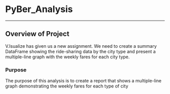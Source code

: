 # PyBer_Analysis
---
## Overview of Project
V.Isualize has given us a new assignment. We need to create a summary DataFrame showing the ride-sharing data by the city type and present a multiple-line graph with the weekly fares for each city type.

### Purpose
The purpose of this analysis is to create a report that shows a multiple-line graph demonstrating the weekly fares for each type of city
